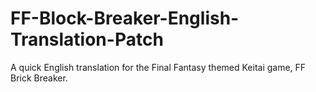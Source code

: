 # FF-Block-Breaker-English-Translation-Patch
A quick English translation for the Final Fantasy themed Keitai game, FF Brick Breaker.
